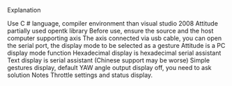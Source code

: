 Explanation

Use C # language, compiler environment than visual studio 2008
Attitude partially used opentk library
Before use, ensure the source and the host computer supporting axis
The axis connected via usb cable, you can open the serial port, the display mode to be selected as a gesture
Attitude is a PC display mode function
Hexadecimal display is hexadecimal serial assistant
Text display is serial assistant (Chinese support may be worse)
Simple gestures display, default YAW angle output display off, you need to ask solution Notes
Throttle settings and status display.